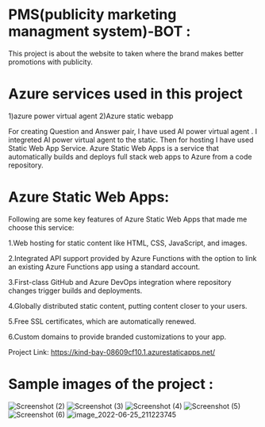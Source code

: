 
# PMS(publicity marketing managment system)-BOT :

This project is about the website to  taken where the brand makes better promotions with publicity.

# Azure services used in this project

1)azure power virtual agent 2)Azure static webapp

For creating Question and Answer pair, I have used AI power virtual agent . I integreted AI power virtual agent to the static. Then for hosting I have used Static Web App Service. Azure Static Web Apps is a service that automatically builds and deploys full stack web apps to Azure from a code repository.

# Azure Static Web Apps: 

Following are some key features of Azure Static Web Apps that made me choose this service:

1.Web hosting for static content like HTML, CSS, JavaScript, and images.

2.Integrated API support provided by Azure Functions with the option to link an existing Azure Functions app using a standard account.

3.First-class GitHub and Azure DevOps integration where repository changes trigger builds and deployments.

4.Globally distributed static content, putting content closer to your users.

5.Free SSL certificates, which are automatically renewed.

6.Custom domains to provide branded customizations to your app.

Project Link: https://kind-bay-08609cf10.1.azurestaticapps.net/

# Sample images of the project :

![Screenshot (2)](https://user-images.githubusercontent.com/84721888/175780768-245defb2-12ee-44f0-8f4a-9b7bf01bf80f.png)
![Screenshot (3)](https://user-images.githubusercontent.com/84721888/175780773-7ad2884c-ca08-4820-9748-834db515bb75.png)
![Screenshot (4)](https://user-images.githubusercontent.com/84721888/175780775-7fca910d-2424-4699-8643-8204d0ffa8ef.png)
![Screenshot (5)](https://user-images.githubusercontent.com/84721888/175780776-d20a9e6e-6562-415d-a5fd-d9f55c32dc0d.png)
![Screenshot (6)](https://user-images.githubusercontent.com/84721888/175780777-bab92087-124c-4db6-9179-de67eef3781d.png)
![image_2022-06-25_211223745](https://user-images.githubusercontent.com/84721888/175780820-80c02a28-0c43-47c4-a849-691e798edd25.png)
